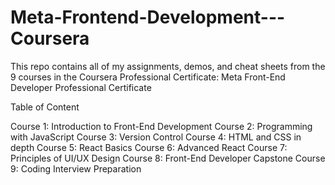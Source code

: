 # Meta-Frontend-Development---Coursera
This repo contains all of my assignments, demos, and cheat sheets from the 9 courses in the Coursera Professional Certificate: Meta Front-End Developer Professional Certificate

Table of Content

Course 1: Introduction to Front-End Development
Course 2: Programming with JavaScript
Course 3: Version Control
Course 4: HTML and CSS in depth
Course 5: React Basics
Course 6: Advanced React
Course 7: Principles of UI/UX Design
Course 8: Front-End Developer Capstone
Course 9: Coding Interview Preparation
